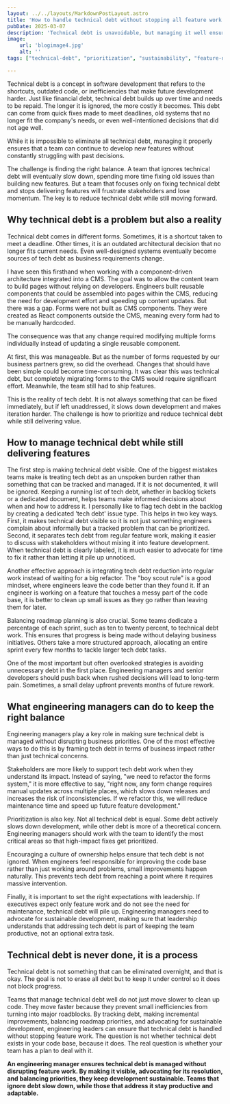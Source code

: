 ```yaml
---
layout: ../../layouts/MarkdownPostLayout.astro
title: 'How to handle technical debt without stopping all feature work'
pubDate: 2025-03-07
description: 'Technical debt is unavoidable, but managing it well ensures that teams can continue shipping features without being slowed down by past decisions. The key is balancing technical debt reduction with feature development.'
image:
    url: 'blogimage4.jpg'
    alt: ''
tags: ["technical-debt", "prioritization", "sustainability", "feature-delivery", "balance", "refactoring", "trade-offs", "process", "risk-management", "velocity", "alignment", "maintenance"]

---
```


Technical debt is a concept in software development that refers to the shortcuts, outdated code, or inefficiencies that make future development harder. Just like financial debt, technical debt builds up over time and needs to be repaid. The longer it is ignored, the more costly it becomes. This debt can come from quick fixes made to meet deadlines, old systems that no longer fit the company's needs, or even well-intentioned decisions that did not age well. 

While it is impossible to eliminate all technical debt, managing it properly ensures that a team can continue to develop new features without constantly struggling with past decisions.

The challenge is finding the right balance. A team that ignores technical debt will eventually slow down, spending more time fixing old issues than building new features. But a team that focuses only on fixing technical debt and stops delivering features will frustrate stakeholders and lose momentum. The key is to reduce technical debt while still moving forward.

## Why technical debt is a problem but also a reality

Technical debt comes in different forms. Sometimes, it is a shortcut taken to meet a deadline. Other times, it is an outdated architectural decision that no longer fits current needs. Even well-designed systems eventually become sources of tech debt as business requirements change.

I have seen this firsthand when working with a component-driven architecture integrated into a CMS. The goal was to allow the content team to build pages without relying on developers. Engineers built reusable components that could be assembled into pages within the CMS, reducing the need for development effort and speeding up content updates. But there was a gap. Forms were not built as CMS components. They were created as React components outside the CMS, meaning every form had to be manually hardcoded. 

The consequence was that any change required modifying multiple forms individually instead of updating a single reusable component.

At first, this was manageable. But as the number of forms requested by our business partners grew, so did the overhead. Changes that should have been simple could become time-consuming. It was clear this was technical debt, but completely migrating forms to the CMS would require significant effort. Meanwhile, the team still had to ship features.

This is the reality of tech debt. It is not always something that can be fixed immediately, but if left unaddressed, it slows down development and makes iteration harder. The challenge is how to prioritize and reduce technical debt while still delivering value.

## How to manage technical debt while still delivering features

The first step is making technical debt visible. One of the biggest mistakes teams make is treating tech debt as an unspoken burden rather than something that can be tracked and managed. If it is not documented, it will be ignored. Keeping a running list of tech debt, whether in backlog tickets or a dedicated document, helps teams make informed decisions about when and how to address it. I personally like to flag tech debt in the backlog by creating a dedicated 'tech debt' issue type. This helps in two key ways. First, it makes technical debt visible so it is not just something engineers complain about informally but a tracked problem that can be prioritized. Second, it separates tech debt from regular feature work, making it easier to discuss with stakeholders without mixing it into feature development. When technical debt is clearly labeled, it is much easier to advocate for time to fix it rather than letting it pile up unnoticed.

Another effective approach is integrating tech debt reduction into regular work instead of waiting for a big refactor. The "boy scout rule" is a good mindset, where engineers leave the code better than they found it. If an engineer is working on a feature that touches a messy part of the code base, it is better to clean up small issues as they go rather than leaving them for later.

Balancing roadmap planning is also crucial. Some teams dedicate a percentage of each sprint, such as ten to twenty percent, to technical debt work. This ensures that progress is being made without delaying business initiatives. Others take a more structured approach, allocating an entire sprint every few months to tackle larger tech debt tasks.

One of the most important but often overlooked strategies is avoiding unnecessary debt in the first place. Engineering managers and senior developers should push back when rushed decisions will lead to long-term pain. Sometimes, a small delay upfront prevents months of future rework.

## What engineering managers can do to keep the right balance

Engineering managers play a key role in making sure technical debt is managed without disrupting business priorities. One of the most effective ways to do this is by framing tech debt in terms of business impact rather than just technical concerns.

Stakeholders are more likely to support tech debt work when they understand its impact. Instead of saying, "we need to refactor the forms system," it is more effective to say, "right now, any form change requires manual updates across multiple places, which slows down releases and increases the risk of inconsistencies. If we refactor this, we will reduce maintenance time and speed up future feature development."

Prioritization is also key. Not all technical debt is equal. Some debt actively slows down development, while other debt is more of a theoretical concern. Engineering managers should work with the team to identify the most critical areas so that high-impact fixes get prioritized.

Encouraging a culture of ownership helps ensure that tech debt is not ignored. When engineers feel responsible for improving the code base rather than just working around problems, small improvements happen naturally. This prevents tech debt from reaching a point where it requires massive intervention.

Finally, it is important to set the right expectations with leadership. If executives expect only feature work and do not see the need for maintenance, technical debt will pile up. Engineering managers need to advocate for sustainable development, making sure that leadership understands that addressing tech debt is part of keeping the team productive, not an optional extra task.

## Technical debt is never done, it is a process

Technical debt is not something that can be eliminated overnight, and that is okay. The goal is not to erase all debt but to keep it under control so it does not block progress.

Teams that manage technical debt well do not just move slower to clean up code. They move faster because they prevent small inefficiencies from turning into major roadblocks. By tracking debt, making incremental improvements, balancing roadmap priorities, and advocating for sustainable development, engineering leaders can ensure that technical debt is handled without stopping feature work. The question is not whether technical debt exists in your code base, because it does. The real question is whether your team has a plan to deal with it.

**An engineering manager ensures technical debt is managed without disrupting feature work. By making it visible, advocating for its resolution, and balancing priorities, they keep development sustainable. Teams that ignore debt slow down, while those that address it stay productive and adaptable.**
